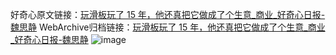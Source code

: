 好奇心原文链接：[玩滑板玩了 15 年，他还真把它做成了个生意_商业_好奇心日报-魏思静](https://www.qdaily.com/articles/7782.html)
WebArchive归档链接：[玩滑板玩了 15 年，他还真把它做成了个生意_商业_好奇心日报-魏思静](http://web.archive.org/web/20190623172920/https://www.qdaily.com/articles/7782.html)
![image](http://ww3.sinaimg.cn/large/007d5XDply1g3wjzpccq8j30u05ennpd)